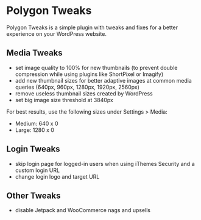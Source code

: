 # Polygon Tweaks

Polygon Tweaks is a simple plugin with tweaks and fixes for a better experience on your WordPress website.

## Media Tweaks

- set image quality to 100% for new thumbnails (to prevent double compression while using plugins like ShortPixel or Imagify)
- add new thumbnail sizes for better adaptive images at common media queries (640px, 960px, 1280px, 1920px, 2560px)
- remove useless thumbnail sizes created by WordPress
- set big image size threshold at 3840px

For best results, use the following sizes under Settings > Media:
- Medium: 640 x 0
- Large: 1280 x 0

## Login Tweaks

- skip login page for logged-in users when using iThemes Security and a custom login URL
- change login logo and target URL

## Other Tweaks

- disable Jetpack and WooCommerce nags and upsells
